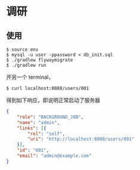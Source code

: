 # 调研

## 使用
```
$ source env
$ mysql -u user -ppassword < db_init.sql
$ ./gradlew flywaymigrate
$ ./gradlew run
```

开另一个 terminal，
```
$ curl localhost:8088/users/001
```
得到如下响应，即说明正常启动了服务器

```json
{
	"role": "BACKGROUND_JOB",
	"name": "admin",
	"links": [{
		"rel": "self",
		"uri": "http://localhost:8088/users/001"
	}],
	"id": "001",
	"email": "admin@example.com"
}
```



